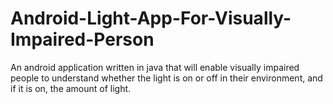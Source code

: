 # Android-Light-App-For-Visually-Impaired-Person
An android application written in java that will enable visually impaired people to understand whether the light is on or off in their environment, and if it is on, the amount of light. 
